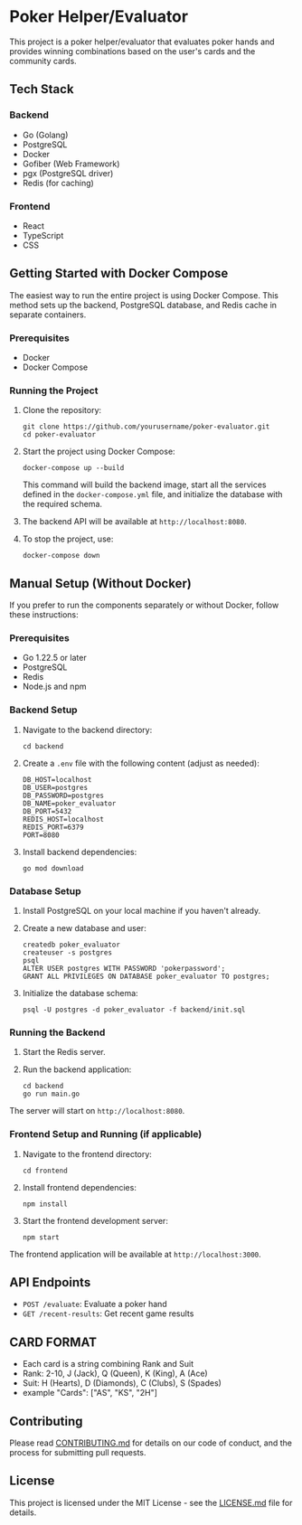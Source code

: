 # Poker Helper/Evaluator

This project is a poker helper/evaluator that evaluates poker hands and provides winning combinations based on the user's cards and the community cards.

## Tech Stack

### Backend
- Go (Golang)
- PostgreSQL
- Docker
- Gofiber (Web Framework)
- pgx (PostgreSQL driver)
- Redis (for caching)

### Frontend
- React
- TypeScript
- CSS

## Getting Started with Docker Compose

The easiest way to run the entire project is using Docker Compose. This method sets up the backend, PostgreSQL database, and Redis cache in separate containers.

### Prerequisites

- Docker
- Docker Compose

### Running the Project

1. Clone the repository:
   ```
   git clone https://github.com/yourusername/poker-evaluator.git
   cd poker-evaluator
   ```

2. Start the project using Docker Compose:
   ```
   docker-compose up --build
   ```

   This command will build the backend image, start all the services defined in the `docker-compose.yml` file, and initialize the database with the required schema.

3. The backend API will be available at `http://localhost:8080`.

4. To stop the project, use:
   ```
   docker-compose down
   ```

## Manual Setup (Without Docker)

If you prefer to run the components separately or without Docker, follow these instructions:

### Prerequisites

- Go 1.22.5 or later
- PostgreSQL
- Redis
- Node.js and npm

### Backend Setup

1. Navigate to the backend directory:
   ```
   cd backend
   ```

2. Create a `.env` file with the following content (adjust as needed):
   ```
   DB_HOST=localhost
   DB_USER=postgres
   DB_PASSWORD=postgres
   DB_NAME=poker_evaluator
   DB_PORT=5432
   REDIS_HOST=localhost
   REDIS_PORT=6379
   PORT=8080
   ```

3. Install backend dependencies:
   ```
   go mod download
   ```

### Database Setup

1. Install PostgreSQL on your local machine if you haven't already.

2. Create a new database and user:
   ```
   createdb poker_evaluator
   createuser -s postgres
   psql
   ALTER USER postgres WITH PASSWORD 'pokerpassword';
   GRANT ALL PRIVILEGES ON DATABASE poker_evaluator TO postgres;
   ```

3. Initialize the database schema:
   ```
   psql -U postgres -d poker_evaluator -f backend/init.sql
   ```

### Running the Backend

1. Start the Redis server.

2. Run the backend application:
   ```
   cd backend
   go run main.go
   ```

The server will start on `http://localhost:8080`.

### Frontend Setup and Running (if applicable)

1. Navigate to the frontend directory:
   ```
   cd frontend
   ```

2. Install frontend dependencies:
   ```
   npm install
   ```

3. Start the frontend development server:
   ```
   npm start
   ```

The frontend application will be available at `http://localhost:3000`.

## API Endpoints

- `POST /evaluate`: Evaluate a poker hand
- `GET /recent-results`: Get recent game results

## CARD FORMAT

- Each card is a string combining Rank and Suit
- Rank: 2-10, J (Jack), Q (Queen), K (King), A (Ace)
- Suit: H (Hearts), D (Diamonds), C (Clubs), S (Spades)
- example "Cards": ["AS", "KS", "2H"]

## Contributing

Please read [CONTRIBUTING.md](CONTRIBUTING.md) for details on our code of conduct, and the process for submitting pull requests.

## License

This project is licensed under the MIT License - see the [LICENSE.md](LICENSE.md) file for details.